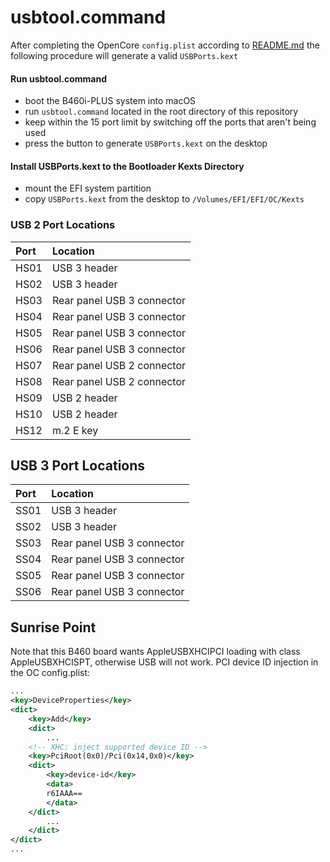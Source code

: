 # usbtool.command

After completing the OpenCore `config.plist` according to [README.md](/README.md) the following procedure will generate a valid `USBPorts.kext`

#### Run usbtool.command

- boot the B460i-PLUS system into macOS
- run `usbtool.command` located in the root directory of this repository
- keep within the 15 port limit by switching off the ports that aren't being used
- press the button to generate `USBPorts.kext` on the desktop

#### Install USBPorts.kext to the Bootloader Kexts Directory

- mount the EFI system partition
- copy `USBPorts.kext` from the desktop to `/Volumes/EFI/EFI/OC/Kexts`

### USB 2 Port Locations

| Port | Location                   |
|:-----|:---------------------------|
| HS01 | USB 3 header               |
| HS02 | USB 3 header               |
| HS03 | Rear panel USB 3 connector |
| HS04 | Rear panel USB 3 connector |
| HS05 | Rear panel USB 3 connector |
| HS06 | Rear panel USB 3 connector |
| HS07 | Rear panel USB 2 connector |
| HS08 | Rear panel USB 2 connector |
| HS09 | USB 2 header               |
| HS10 | USB 2 header               |
| HS12 | m.2 E key                  |

## USB 3 Port Locations

| Port | Location                   |
|:-----|:---------------------------|
| SS01 | USB 3 header               |
| SS02 | USB 3 header               |
| SS03 | Rear panel USB 3 connector |
| SS04 | Rear panel USB 3 connector |
| SS05 | Rear panel USB 3 connector |
| SS06 | Rear panel USB 3 connector |

## Sunrise Point

Note that this B460 board wants AppleUSBXHCIPCI loading with class AppleUSBXHCISPT, otherwise USB will not work. PCI device ID injection in the OC config.plist:

```xml
...
<key>DeviceProperties</key>
<dict>
    <key>Add</key>
    <dict>
        ...
	<!-- XHC: inject supported device ID -->
	<key>PciRoot(0x0)/Pci(0x14,0x0)</key>
	<dict>
		<key>device-id</key>
		<data>
		r6IAAA==
		</data>
	</dict>
        ...
    </dict>
</dict>
...

```
